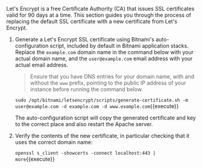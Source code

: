 Let's Encrypt is a free Certificate Authority (CA) that issues SSL certificates valid for 90 days at a time. This section guides you through the process of replacing the default SSL certificate with a new certificate from Let's Encrypt.

1. Generate a Let's Encrypt SSL certificate using Bitnami's auto-configuration script, included by default in Bitnami application stacks. Replace the `example.com` domain name in the command below with your actual domain name, and the `user@example.com` email address with your actual email address. 

    > Ensure that you have DNS entries for your domain name, with and without the `www` prefix, pointing to the public IP address of your instance before running the command below.

    `sudo /opt/bitnami/letsencrypt/scripts/generate-certificate.sh -m user@example.com -d example.com -d www.example.com`{{execute}}
  
    The auto-configuration script will copy the generated certificate and key to the correct place and also restart the Apache server.
    
2. Verify the contents of the new certificate, in particular checking that it uses the correct domain name:

    `openssl s_client -showcerts -connect localhost:443 | more`{{execute}}
   